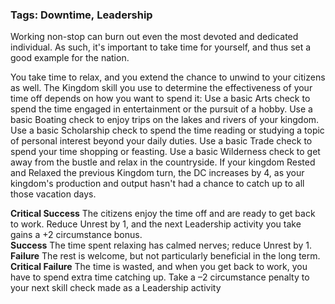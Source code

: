 ### Tags: Downtime, Leadership

Working non-stop can burn out even the most devoted and dedicated individual. As such, it's important to take time for yourself, and thus set a good example for the nation.  
  
You take time to relax, and you extend the chance to unwind to your citizens as well. The Kingdom skill you use to determine the effectiveness of your time off depends on how you want to spend it: Use a basic Arts check to spend the time engaged in entertainment or the pursuit of a hobby. Use a basic Boating check to enjoy trips on the lakes and rivers of your kingdom. Use a basic Scholarship check to spend the time reading or studying a topic of personal interest beyond your daily duties. Use a basic Trade check to spend your time shopping or feasting. Use a basic Wilderness check to get away from the bustle and relax in the countryside. If your kingdom Rested and Relaxed the previous Kingdom turn, the DC increases by 4, as your kingdom's production and output hasn't had a chance to catch up to all those vacation days.  
  
**Critical Success** The citizens enjoy the time off and are ready to get back to work. Reduce Unrest by 1, and the next Leadership activity you take gains a +2 circumstance bonus.  
**Success** The time spent relaxing has calmed nerves; reduce Unrest by 1.  
**Failure** The rest is welcome, but not particularly beneficial in the long term.  
**Critical Failure** The time is wasted, and when you get back to work, you have to spend extra time catching up. Take a –2 circumstance penalty to your next skill check made as a Leadership activity
